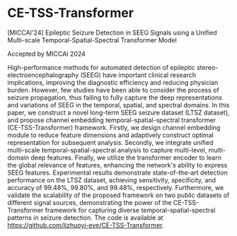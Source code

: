 # CE-TSS-Transformer
[MICCAI'24] Epileptic Seizure Detection in SEEG Signals using a Unified Multi-scale Temporal-Spatial-Spectral Transformer Model

Accepted by MICCAI 2024

High-performance methods for automated detection of epileptic stereo-electroencephalography (SEEG) have important clinical research implications, improving the diagnostic efficiency and reducing physician burden. However, few studies have been able to consider the process of seizure propagation, thus failing to fully capture the deep representations and variations of SEEG in the temporal, spatial, and spectral domains. In this paper, we construct a novel long-term SEEG seizure dataset (LTSZ dataset), and propose channel embedding temporal-spatial-spectral transformer (CE-TSS-Transformer) framework. Firstly, we design channel embedding module to reduce feature dimensions and adaptively construct optimal representation for subsequent analysis. Secondly, we integrate unified multi-scale temporal-spatial-spectral analysis to capture multi-level, multi-domain deep features. Finally, we utilize the transformer encoder to learn the global relevance of features, enhancing the network's ability to express SEEG features. Experimental results demonstrate state-of-the-art detection performance on the LTSZ dataset, achieving sensitivity, specificity, and accuracy of 99.48\%, 99.80\%, and 99.48\%, respectively. Furthermore, we validate the scalability of the proposed framework on two public datasets of different signal sources, demonstrating the power of the CE-TSS-Transformer framework for capturing diverse temporal-spatial-spectral patterns in seizure detection. The code is available at https://github.com/lizhuoyi-eve/CE-TSS-Transformer.
